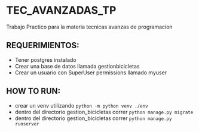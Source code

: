 # TEC_AVANZADAS_TP

Trabajo Practico para la materia tecnicas avanzas de programacion

## REQUERIMIENTOS:

- Tener postgres instalado
- Crear una base de datos llamada gestionbicicletas
- Crear un usuario con SuperUser permissions llamado myuser

## HOW TO RUN:

- crear un venv utilizando `python -m python venv ./env`
- dentro del directorio gestion_bicicletas correr `python manage.py migrate`
- dentro del directorio gestion_bicicletas correr `python manage.py runserver`
